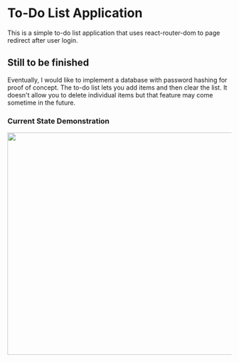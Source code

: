 # To-Do List Application 
This is a simple to-do list application that uses react-router-dom to page redirect after user login. 

## Still to be finished
Eventually, I would like to implement a database with password hashing for proof of concept. The to-do list lets you add items and then clear the list. It doesn't allow you to delete individual items but that feature may come sometime in the future.
### Current State Demonstration
<p align="center">
    <img src="https://media.giphy.com/media/GfqT6TDX3BXwcEDOQc/giphy.gif" style="height: 500px; width: 700px;"/>
</p>